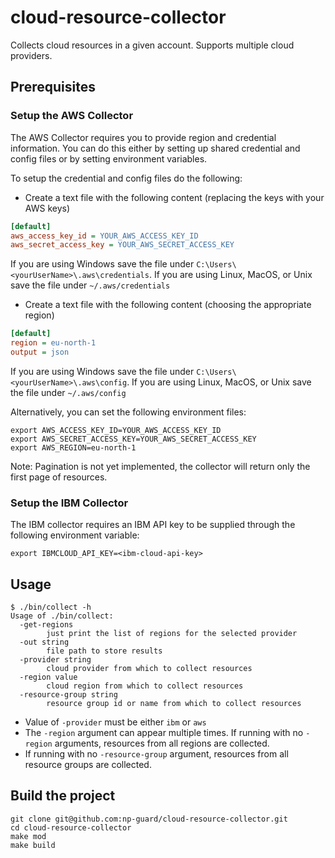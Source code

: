 # cloud-resource-collector
Collects cloud resources in a given account. Supports multiple cloud providers.

## Prerequisites

### Setup the AWS Collector

The AWS Collector requires you to provide region and credential information. You can do this either by setting up 
shared credential and config files or by setting environment variables.

To setup the credential and config files do the following:

- Create a text file with the following content (replacing the keys with your AWS keys)
```ini
[default]
aws_access_key_id = YOUR_AWS_ACCESS_KEY_ID
aws_secret_access_key = YOUR_AWS_SECRET_ACCESS_KEY
```
If you are using Windows save the file under `C:\Users\<yourUserName>\.aws\credentials`.
If you are using Linux, MacOS, or Unix save the file under `~/.aws/credentials`

- Create a text file with the following content (choosing the appropriate region)
```ini
[default]
region = eu-north-1
output = json
```
If you are using Windows save the file under `C:\Users\<yourUserName>\.aws\config`.
If you are using Linux, MacOS, or Unix save the file under `~/.aws/config`

Alternatively, you can set the following environment files:
```shell
export AWS_ACCESS_KEY_ID=YOUR_AWS_ACCESS_KEY_ID
export AWS_SECRET_ACCESS_KEY=YOUR_AWS_SECRET_ACCESS_KEY
export AWS_REGION=eu-north-1
```

Note: Pagination is not yet implemented, the collector will return only the first page of resources.

### Setup the IBM Collector

The IBM collector requires an IBM API key to be supplied through the following environment variable:
```shell
export IBMCLOUD_API_KEY=<ibm-cloud-api-key>
```

## Usage

```
$ ./bin/collect -h
Usage of ./bin/collect:
  -get-regions
        just print the list of regions for the selected provider
  -out string
        file path to store results
  -provider string
        cloud provider from which to collect resources
  -region value
        cloud region from which to collect resources
  -resource-group string
        resource group id or name from which to collect resources

```
* Value of `-provider` must be either `ibm` or `aws`
* The `-region` argument can appear multiple times. If running with no `-region` arguments, resources from all regions are collected.
* If running with no `-resource-group` argument, resources from all resource groups are collected.

## Build the project

```shell
git clone git@github.com:np-guard/cloud-resource-collector.git
cd cloud-resource-collector
make mod
make build
```

